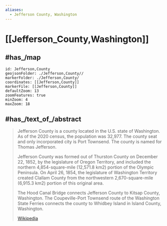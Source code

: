 ```yaml
---
aliases:
  - Jefferson County, Washington
---
```


# [[Jefferson_County,Washington]] 

## #has_/map 

```leaflet
id: Jefferson,County
geojsonFolder: ./Jefferson,County//
markerFolder: ./Jefferson,County/
coordinates: [[Jefferson,County]] 
markerFile: [[Jefferson,County]] 
defaultZoom: 13 
zoomFeatures: true 
minZoom: 4 
maxZoom: 18
```

## #has_/text_of_/abstract 

> Jefferson County is a county located in the U.S. state of Washington. As of the 2020 census, the population was 32,977. The county seat and only incorporated city is Port Townsend. The county is named for Thomas Jefferson.
>
> Jefferson County was formed out of Thurston County on December 22, 1852, by the legislature of Oregon Territory, and included the northern 4,854-square-mile (12,571.8 km2) portion of the Olympic Peninsula. On April 26, 1854, the legislature of Washington Territory created Clallam County from the northwestern 2,670-square-mile (6,915.3 km2) portion of this original area.
>
> The Hood Canal Bridge connects Jefferson County to Kitsap County, Washington. The Coupeville-Port Townsend route of the Washington State Ferries connects the county to Whidbey Island in Island County, Washington.
>
> [Wikipedia](https://en.wikipedia.org/wiki/Jefferson%20County,%20Washington) 

